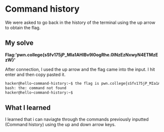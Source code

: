 # Command history

We were asked to go back in the history of the terminal using the up arrow to obtain the flag.

## My solve
**Flag:'pwn.college{sSfv175jP_MIa1AHIBv9l0ogRhe.0lNzEzNxwyN4ETMzEzW}'** 

After connection, I used the up arrow and the flag came into the input. I hit enter and then copy pasted it.

```bash
hacker@hello~command-history:~$ the flag is pwn.college{sSfv175jP_MIa1AHIBv9l0ogRhe.0lNzEzNxwyN4ETMzEzW}
bash: the: command not found
hacker@hello~command-history:~$ 
```

## What I learned

I learned that i can naviagte through the commands previously inputted (Command history) using the up and down arrow keys.
